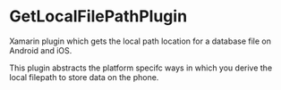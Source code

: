# GetLocalFilePathPlugin
Xamarin plugin which gets the local path location for a database file on Android and iOS.

This plugin abstracts the platform specifc ways in which you derive the local filepath to store data on the phone.
